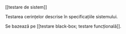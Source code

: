 [[testare de sistem]]

Testarea cerințelor descrise în specificațiile sistemului.

Se bazează pe [[testare black-box; testare funcțională]].